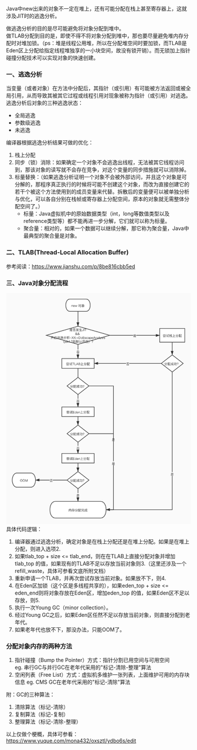 Java中new出来的对象不一定在堆上，还有可能分配在栈上甚至寄存器上，这就涉及JIT时的逃逸分析。

做逃逸分析的目的是尽可能避免将对象分配到堆中。  
做TLAB分配到目的是，即使不得不将对象分配到堆中，那也要尽量避免堆内存分配时对堆加锁。（ps：堆是线程公用堆，所以在分配堆空间时要加锁，而TLAB是Eden区上分配给指定线程堆独享的一小块空间，故没有锁开销）。而无锁加上指针碰撞分配技术可以实现对象的快速创建。  




### 一、逃逸分析
当变量（或者对象）在方法中分配后，其指针（或引用）有可能被方法返回或被全局引用，从而导致其被其它过程或线程引用对现象被称为指针（或引用）对逃逸。  
逃逸分析后对象的三种逃逸状态：  
- 全局逃逸 
- 参数级逃逸 
- 未逃逸  

编译器根据逃逸分析结果可做的优化：
1. 栈上分配
2. 同步（锁）消除：如果确定一个对象不会逃逸出线程，无法被其它线程访问到，那该对象的读写就不会存在竞争，对这个变量的同步措施就可以消除掉。
3. 标量替换：（如果逃逸分析证明一个对象不会被外部访问，并且这个对象是可分解的，那程序真正执行的时候将可能不创建这个对象，而改为直接创建它的若干个被这个方法使用到的成员变量来代替。拆散后的变量便可以被单独分析与优化，可以各自分别在栈帧或寄存器上分配空间，原本的对象就无需整体分配空间了。）  
    - 标量：Java虚拟机中的原始数据类型（int，long等数值类型以及reference类型等）都不能再进一步分解，它们就可以称为标量。
    - 聚合量：相对的，如果一个数据可以继续分解，那它称为聚合量，Java中最典型的聚合量是对象。


### 二、TLAB(Thread-Local Allocation Buffer)
参考阅读：https://www.jianshu.com/p/8be816cbb5ed



### 三、Java对象分配流程
![avatar](./对象分配流程图.jpg)
具体代码逻辑：  
1. 编译器通过逃逸分析，确定对象是在栈上分配还是在堆上分配。如果是在堆上分配，则进入选项2.  
2. 如果tlab_top + size <= tlab_end，则在在TLAB上直接分配对象并增加tlab_top 的值，如果现有的TLAB不足以存放当前对象则3.（这里还涉及一个refill_waste，具体可参看文底所附文档）  
3. 重新申请一个TLAB，并再次尝试存放当前对象。如果放不下，则4.
4. 在Eden区加锁（这个区是多线程共享的），如果eden_top + size <= eden_end则将对象存放在Eden区，增加eden_top 的值，如果Eden区不足以存放，则5.
5. 执行一次Young GC（minor collection）。
6. 经过Young GC之后，如果Eden区任然不足以存放当前对象，则直接分配到老年代。
7. 如果老年代也放不下，那没办法，只能OOM了。


### 分配对象内存的两种方法 
1. 指针碰撞（Bump the Pointer）方式：指针分割已用空间与可用空间  
   eg. 串行GC与并行GC在老年代采用的"标记-清除-整理"算法
2. 空闲列表（Free List）方式：虚拟机多维护一张列表，上面维护可用的内存块信息
   eg. CMS GC在老年代采用的"标记-清除"算法


附：GC的三种算法：  
1. 清除算法（标记-清除）
2. 复制算法（标记-复制）
3. 整理算法（标记-清除-整理）

以上仅做个梗概，具体可参看：https://www.yuque.com/mona432/oxsztl/ydbo6s/edit

